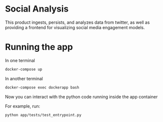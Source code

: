 # Social Analysis

This product ingests, persists, and analyzes data from twitter, as well as providing a frontend for visualizing social media engagement models. 

# Running the app

In one terminal

``` bash
docker-compose up
```

In another terminal

``` bash
docker-compose exec dockerapp bash
```

Now you can interact with the python code running inside the app container

For example, run:

``` bash
python app/tests/test_entrypoint.py
```